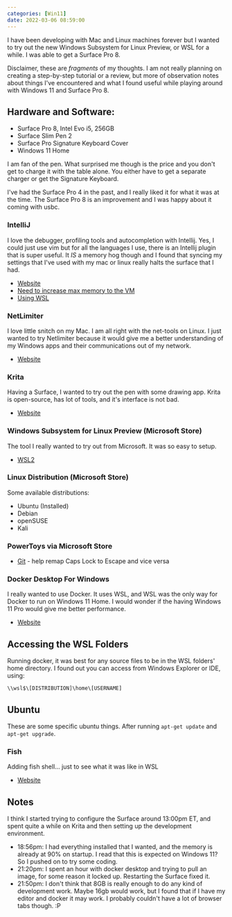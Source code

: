 ```yaml
---
categories: [Win11]
date: 2022-03-06 08:59:00
---
```


I have been developing with Mac and Linux machines forever but I wanted to try out the new Windows Subsystem for Linux
Preview, or WSL for a while. I was able to get a Surface Pro 8.

Disclaimer, these are <i>fragments</i> of my thoughts.  I am not really planning on creating a step-by-step tutorial or
a review, but more of observation notes about things I've encountered and what I found useful while playing around with
Windows 11 and Surface Pro 8.


## Hardware and Software:

- Surface Pro 8, Intel Evo i5, 256GB
- Surface Slim Pen 2
- Surface Pro Signature Keyboard Cover
- Windows 11 Home

I am fan of the pen. What surprised me though is the price and you don't get to charge it with the table alone.  You
either have to get a separate charger or get the Signature Keyboard.

I've had the Surface Pro 4 in the past, and I really liked it for what it was at the time.  The Surface Pro 8 is
an improvement and I was happy about it coming with usbc.

### IntelliJ

I love the debugger, profiling tools and autocompletion with Intellij.  Yes, I could just use vim but for all the
languages I use, there is an Intellij plugin that is super useful.  It <i>IS</i> a memory hog though and I found that
syncing my settings that I've used with my mac or linux really halts the surface that I had.

  - [Website](https://www.jetbrains.com)
  - [Need to increase max memory to the VM](https://www.jetbrains.com/help/idea/tuning-the-ide.html#configure-platform-properties)
  - [Using WSL](https://www.jetbrains.com/help/idea/how-to-use-wsl-development-environment-in-product.html)

### NetLimiter

I love little snitch on my Mac.  I am all right with the net-tools on Linux.  I just wanted to try Netlimiter because
it would give me a better understanding of my Windows apps and their communications out of my network.

- [Website](https://www.netlimiter.com/)

### Krita

Having a Surface, I wanted to try out the pen with some drawing app.  Krita is open-source, has lot of tools, and it's
interface is not bad.

- [Website](https://krita.org/en/)

### Windows Subsystem for Linux Preview (Microsoft Store)

The tool I really wanted to try out from Microsoft.  It was so easy to setup.

- [WSL2](https://docs.microsoft.com/en-us/windows/wsl/install-manual)

### Linux Distribution (Microsoft Store)

Some available distributions:

- Ubuntu (Installed)
- Debian
- openSUSE
- Kali

### PowerToys via Microsoft Store

- [Git](https://github.com/microsoft/PowerToys) - help remap Caps Lock to Escape and vice versa

### Docker Desktop For Windows

I really wanted to use Docker. It uses WSL, and WSL was the only way for Docker to run on Windows 11 Home.  I would
wonder if the having Windows 11 Pro would give me better performance.

- [Website](https://docs.docker.com/desktop/windows/install/)

## Accessing the WSL Folders
Running docker, it was best for any source files to be in the WSL folders' home directory.  I found out you can access
from Windows Explorer or IDE, using:

`\\wsl$\[DISTRIBUTION]\home\[USERNAME]`

## Ubuntu

These are some specific ubuntu things.  After running `apt-get update` and `apt-get upgrade`.

### Fish

Adding fish shell... just to see what it was like in WSL

- [Website](https://fishshell.com)

## Notes

I think I started trying to configure the Surface around 13:00pm ET, and spent quite a while on Krita and then setting
up the development environment.

- 18:56pm: I had everything installed that I wanted, and the memory is already at 90% on startup. I read that this is
expected on Windows 11?  So I pushed on to try some coding.
- 21:20pm: I spent an hour with docker desktop and trying to pull an image, for some reason it locked up. Restarting
the Surface fixed it.
- 21:50pm: I don't think that 8GB is really enough to do any kind of development work. Maybe 16gb would work, but I
found that if I have my editor and docker it may work.  I probably couldn't have a lot of browser tabs though. :P

